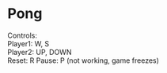 # Pong
Controls:<br/>
Player1: W, S<br/>
Player2: UP, DOWN<br/>
Reset: R
Pause: P (not working, game freezes)
